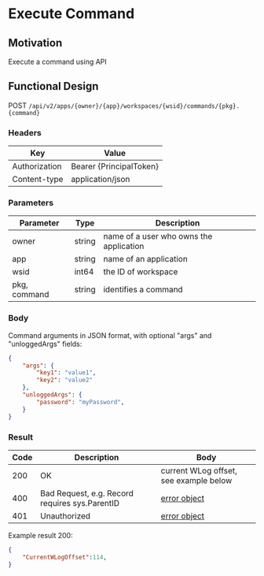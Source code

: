 # Execute Command

## Motivation
Execute a command using API

## Functional Design
POST `/api/v2/apps/{owner}/{app}/workspaces/{wsid}/commands/{pkg}.{command}`

### Headers
| Key | Value |
| --- | --- |
| Authorization | Bearer {PrincipalToken} |
| Content-type | application/json |

### Parameters
| Parameter | Type | Description |
| --- | --- | --- |
| owner | string | name of a user who owns the application |
| app | string | name of an application |
| wsid | int64 | the ID of workspace |
| pkg, command | string | identifies a command |

### Body
Command arguments in JSON format, with optional "args" and "unloggedArgs" fields:
```json
{
    "args": {
        "key1": "value1",
        "key2": "value2"
    },
    "unloggedArgs": {
        "password": "myPassword",
    }
}
```

### Result
| Code | Description | Body |
| --- | --- | --- |
| 200 | OK | current WLog offset, see example below |
| 400 | Bad Request, e.g. Record requires sys.ParentID | [error object](errors.md) |
| 401 | Unauthorized | [error object](errors.md) |

Example result 200:
```json
{
    "CurrentWLogOffset":114,
}
```
